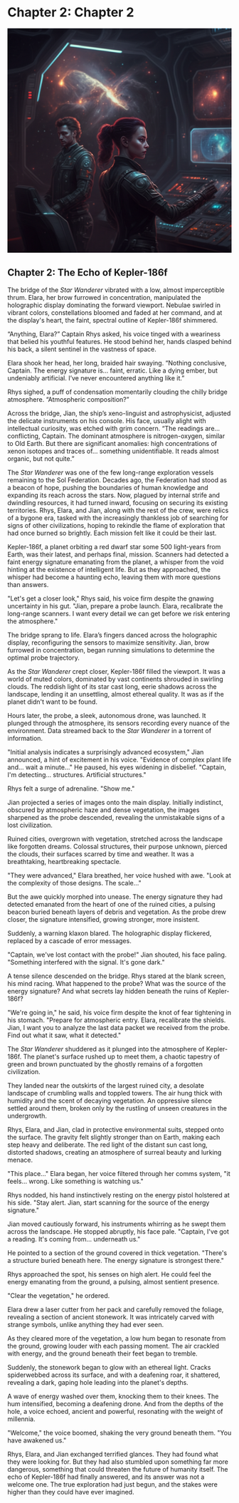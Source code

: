# Chapter 2: Chapter 2

![Chapter 2 Illustration: Chapter 2](illustrations\chapter_02_chapter_2_20250412_213720.png)


## Chapter 2: The Echo of Kepler-186f

The bridge of the *Star Wanderer* vibrated with a low, almost imperceptible thrum. Elara, her brow furrowed in concentration, manipulated the holographic display dominating the forward viewport. Nebulae swirled in vibrant colors, constellations bloomed and faded at her command, and at the display's heart, the faint, spectral outline of Kepler-186f shimmered.

“Anything, Elara?” Captain Rhys asked, his voice tinged with a weariness that belied his youthful features. He stood behind her, hands clasped behind his back, a silent sentinel in the vastness of space.

Elara shook her head, her long, braided hair swaying. “Nothing conclusive, Captain. The energy signature is… faint, erratic. Like a dying ember, but undeniably artificial. I’ve never encountered anything like it.”

Rhys sighed, a puff of condensation momentarily clouding the chilly bridge atmosphere. “Atmospheric composition?”

Across the bridge, Jian, the ship’s xeno-linguist and astrophysicist, adjusted the delicate instruments on his console. His face, usually alight with intellectual curiosity, was etched with grim concern. “The readings are… conflicting, Captain. The dominant atmosphere is nitrogen-oxygen, similar to Old Earth. But there are significant anomalies: high concentrations of xenon isotopes and traces of… something unidentifiable. It reads almost organic, but not quite.”

The *Star Wanderer* was one of the few long-range exploration vessels remaining to the Sol Federation. Decades ago, the Federation had stood as a beacon of hope, pushing the boundaries of human knowledge and expanding its reach across the stars. Now, plagued by internal strife and dwindling resources, it had turned inward, focusing on securing its existing territories. Rhys, Elara, and Jian, along with the rest of the crew, were relics of a bygone era, tasked with the increasingly thankless job of searching for signs of other civilizations, hoping to rekindle the flame of exploration that had once burned so brightly. Each mission felt like it could be their last.

Kepler-186f, a planet orbiting a red dwarf star some 500 light-years from Earth, was their latest, and perhaps final, mission. Scanners had detected a faint energy signature emanating from the planet, a whisper from the void hinting at the existence of intelligent life. But as they approached, the whisper had become a haunting echo, leaving them with more questions than answers.

"Let's get a closer look," Rhys said, his voice firm despite the gnawing uncertainty in his gut. "Jian, prepare a probe launch. Elara, recalibrate the long-range scanners. I want every detail we can get before we risk entering the atmosphere."

The bridge sprang to life. Elara’s fingers danced across the holographic display, reconfiguring the sensors to maximize sensitivity. Jian, brow furrowed in concentration, began running simulations to determine the optimal probe trajectory.

As the *Star Wanderer* crept closer, Kepler-186f filled the viewport. It was a world of muted colors, dominated by vast continents shrouded in swirling clouds. The reddish light of its star cast long, eerie shadows across the landscape, lending it an unsettling, almost ethereal quality. It was as if the planet didn't want to be found.

Hours later, the probe, a sleek, autonomous drone, was launched. It plunged through the atmosphere, its sensors recording every nuance of the environment. Data streamed back to the *Star Wanderer* in a torrent of information.

"Initial analysis indicates a surprisingly advanced ecosystem," Jian announced, a hint of excitement in his voice. "Evidence of complex plant life and… wait a minute…" He paused, his eyes widening in disbelief. "Captain, I'm detecting… structures. Artificial structures."

Rhys felt a surge of adrenaline. "Show me."

Jian projected a series of images onto the main display. Initially indistinct, obscured by atmospheric haze and dense vegetation, the images sharpened as the probe descended, revealing the unmistakable signs of a lost civilization.

Ruined cities, overgrown with vegetation, stretched across the landscape like forgotten dreams. Colossal structures, their purpose unknown, pierced the clouds, their surfaces scarred by time and weather. It was a breathtaking, heartbreaking spectacle.

"They were advanced," Elara breathed, her voice hushed with awe. "Look at the complexity of those designs. The scale…"

But the awe quickly morphed into unease. The energy signature they had detected emanated from the heart of one of the ruined cities, a pulsing beacon buried beneath layers of debris and vegetation. As the probe drew closer, the signature intensified, growing stronger, more insistent.

Suddenly, a warning klaxon blared. The holographic display flickered, replaced by a cascade of error messages.

"Captain, we've lost contact with the probe!" Jian shouted, his face paling. "Something interfered with the signal. It's gone dark."

A tense silence descended on the bridge. Rhys stared at the blank screen, his mind racing. What happened to the probe? What was the source of the energy signature? And what secrets lay hidden beneath the ruins of Kepler-186f?

"We're going in," he said, his voice firm despite the knot of fear tightening in his stomach. "Prepare for atmospheric entry. Elara, recalibrate the shields. Jian, I want you to analyze the last data packet we received from the probe. Find out what it saw, what it detected."

The *Star Wanderer* shuddered as it plunged into the atmosphere of Kepler-186f. The planet's surface rushed up to meet them, a chaotic tapestry of green and brown punctuated by the ghostly remains of a forgotten civilization.

They landed near the outskirts of the largest ruined city, a desolate landscape of crumbling walls and toppled towers. The air hung thick with humidity and the scent of decaying vegetation. An oppressive silence settled around them, broken only by the rustling of unseen creatures in the undergrowth.

Rhys, Elara, and Jian, clad in protective environmental suits, stepped onto the surface. The gravity felt slightly stronger than on Earth, making each step heavy and deliberate. The red light of the distant sun cast long, distorted shadows, creating an atmosphere of surreal beauty and lurking menace.

"This place…" Elara began, her voice filtered through her comms system, "it feels… wrong. Like something is watching us."

Rhys nodded, his hand instinctively resting on the energy pistol holstered at his side. "Stay alert. Jian, start scanning for the source of the energy signature."

Jian moved cautiously forward, his instruments whirring as he swept them across the landscape. He stopped abruptly, his face pale. "Captain, I've got a reading. It's coming from… underneath us."

He pointed to a section of the ground covered in thick vegetation. "There's a structure buried beneath here. The energy signature is strongest there."

Rhys approached the spot, his senses on high alert. He could feel the energy emanating from the ground, a pulsing, almost sentient presence.

"Clear the vegetation," he ordered.

Elara drew a laser cutter from her pack and carefully removed the foliage, revealing a section of ancient stonework. It was intricately carved with strange symbols, unlike anything they had ever seen.

As they cleared more of the vegetation, a low hum began to resonate from the ground, growing louder with each passing moment. The air crackled with energy, and the ground beneath their feet began to tremble.

Suddenly, the stonework began to glow with an ethereal light. Cracks spiderwebbed across its surface, and with a deafening roar, it shattered, revealing a dark, gaping hole leading into the planet's depths.

A wave of energy washed over them, knocking them to their knees. The hum intensified, becoming a deafening drone. And from the depths of the hole, a voice echoed, ancient and powerful, resonating with the weight of millennia.

"Welcome," the voice boomed, shaking the very ground beneath them. "You have awakened us."

Rhys, Elara, and Jian exchanged terrified glances. They had found what they were looking for. But they had also stumbled upon something far more dangerous, something that could threaten the future of humanity itself. The echo of Kepler-186f had finally answered, and its answer was not a welcome one. The true exploration had just begun, and the stakes were higher than they could have ever imagined.